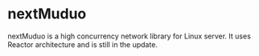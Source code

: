 # nextMuduo
nextMuduo is a high concurrency network library for Linux server.
It uses Reactor architecture and is still in the update. 
